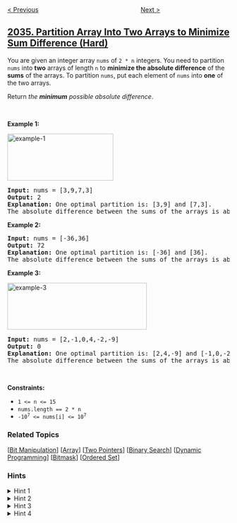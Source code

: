 <!--|This file generated by command(leetcode description); DO NOT EDIT.    |-->
<!--+----------------------------------------------------------------------+-->
<!--|@author    awesee <openset.wang@gmail.com>                           |-->
<!--|@link      https://github.com/awesee                                 |-->
<!--|@home      https://github.com/awesee/leetcode                        |-->
<!--+----------------------------------------------------------------------+-->

[< Previous](../stock-price-fluctuation "Stock Price Fluctuation ")
　　　　　　　　　　　　　　　　
[Next >](../maximum-alternating-subarray-sum "Maximum Alternating Subarray Sum")

## [2035. Partition Array Into Two Arrays to Minimize Sum Difference (Hard)](https://leetcode.com/problems/partition-array-into-two-arrays-to-minimize-sum-difference "将数组分成两个数组并最小化数组和的差")

<p>You are given an integer array <code>nums</code> of <code>2 * n</code> integers. You need to partition <code>nums</code> into <strong>two</strong> arrays of length <code>n</code> to <strong>minimize the absolute difference</strong> of the <strong>sums</strong> of the arrays. To partition <code>nums</code>, put each element of <code>nums</code> into <strong>one</strong> of the two arrays.</p>

<p>Return <em>the <strong>minimum</strong> possible absolute difference</em>.</p>

<p>&nbsp;</p>
<p><strong>Example 1:</strong></p>
<img alt="example-1" src="https://assets.leetcode.com/uploads/2021/10/02/ex1.png" style="width: 240px; height: 106px;" />
<pre>
<strong>Input:</strong> nums = [3,9,7,3]
<strong>Output:</strong> 2
<strong>Explanation:</strong> One optimal partition is: [3,9] and [7,3].
The absolute difference between the sums of the arrays is abs((3 + 9) - (7 + 3)) = 2.
</pre>

<p><strong>Example 2:</strong></p>

<pre>
<strong>Input:</strong> nums = [-36,36]
<strong>Output:</strong> 72
<strong>Explanation:</strong> One optimal partition is: [-36] and [36].
The absolute difference between the sums of the arrays is abs((-36) - (36)) = 72.
</pre>

<p><strong>Example 3:</strong></p>
<img alt="example-3" src="https://assets.leetcode.com/uploads/2021/10/02/ex3.png" style="width: 316px; height: 106px;" />
<pre>
<strong>Input:</strong> nums = [2,-1,0,4,-2,-9]
<strong>Output:</strong> 0
<strong>Explanation:</strong> One optimal partition is: [2,4,-9] and [-1,0,-2].
The absolute difference between the sums of the arrays is abs((2 + 4 + -9) - (-1 + 0 + -2)) = 0.
</pre>

<p>&nbsp;</p>
<p><strong>Constraints:</strong></p>

<ul>
	<li><code>1 &lt;= n &lt;= 15</code></li>
	<li><code>nums.length == 2 * n</code></li>
	<li><code>-10<sup>7</sup> &lt;= nums[i] &lt;= 10<sup>7</sup></code></li>
</ul>

### Related Topics
  [[Bit Manipulation](../../tag/bit-manipulation/README.md)]
  [[Array](../../tag/array/README.md)]
  [[Two Pointers](../../tag/two-pointers/README.md)]
  [[Binary Search](../../tag/binary-search/README.md)]
  [[Dynamic Programming](../../tag/dynamic-programming/README.md)]
  [[Bitmask](../../tag/bitmask/README.md)]
  [[Ordered Set](../../tag/ordered-set/README.md)]

### Hints
<details>
<summary>Hint 1</summary>
The target sum for the two partitions is sum(nums) / 2.
</details>

<details>
<summary>Hint 2</summary>
Could you reduce the time complexity if you arbitrarily divide nums into two halves (two arrays)? Meet-in-the-Middle?
</details>

<details>
<summary>Hint 3</summary>
For both halves, pre-calculate a 2D array where the kth index will store all possible sum values if only k elements from this half are added.
</details>

<details>
<summary>Hint 4</summary>
For each sum of k elements in the first half, find the best sum of n-k elements in the second half such that the two sums add up to a value closest to the target sum from hint 1. These two subsets will form one array of the partition.
</details>
